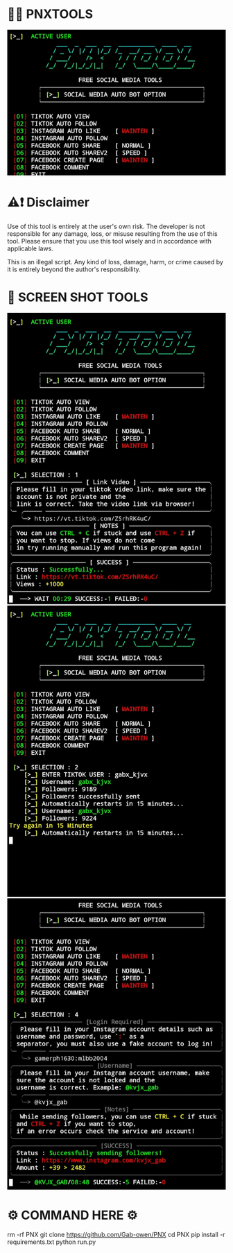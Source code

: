 # 🐦‍🔥 PNXTOOLS
![image alt](https://github.com/Gab-owen/PNX/blob/361c3180f2735255e6512d614fcab9f1c84db843/IMG_20250402_100728.JPG)

# ⚠️❗ Disclaimer 

Use of this tool is entirely at the user's own risk. The developer is not responsible for any damage, loss, or misuse resulting from the use of this tool. Please ensure that you use this tool wisely and in accordance with applicable laws.

This is an illegal script. Any kind of loss, damage, harm, or crime caused by it is entirely beyond the author's responsibility.

# 📸 SCREEN SHOT TOOLS
![image alt](https://github.com/Gab-owen/PNX/blob/0161c65f534c7bd4ef32ad15d2fa7d57c5bfb8cf/Screenshot_20250402_095241.JPG)
![image alt](https://github.com/Gab-owen/PNX/blob/0161c65f534c7bd4ef32ad15d2fa7d57c5bfb8cf/Screenshot_20250402_095410.JPG)
![image alt](https://github.com/Gab-owen/PNX/blob/0161c65f534c7bd4ef32ad15d2fa7d57c5bfb8cf/Screenshot_20250402_100310.JPG)

# ⚙️ COMMAND HERE ⚙️

rm -rf PNX
git clone https://github.com/Gab-owen/PNX
cd PNX
pip install -r requirements.txt
python run.py
